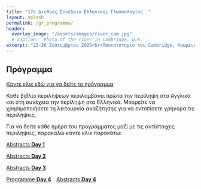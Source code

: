 ```yaml
---
title: "17ο Διεθνές Συνέδριο Ελληνικής Γλωσσολογίας  "
layout: splash
permalink: /gr_programme/
header:
  overlay_image: "/assets/images/river_cam.jpg"
  # caption: 'Photo of the river in Cambridge, U.K.' 
excerpt: "23-26 Σεπτεμβρίου 2025<br>Πανεπιστήμιο του Cambridge, Ηνωμένο Βασίλειο"
---
```


## Πρόγραμμα

[Κάντε κλικ εδώ για να δείτε το πρόγραμμα](/downloads/Programme_24_09_without_chairs.pdf)


Κάθε βιβλίο περιλήψεων περιλαμβάνει πρώτα την περίληψη στα Αγγλικά και στη συνέχεια την περίληψη στα Ελληνικά. Μπορείτε να χρησιμοποιήσετε τη λειτουργία αναζήτησης για να εντοπίσετε γρήγορα τις περιλήψεις.

Για να δείτε κάθε ημέρα του προγράμματος μαζί με τις αντίστοιχες περιλήψεις, παρακαλώ κάντε κλικ παρακάτω:

<div style="display: flex; flex-direction: column; gap: 1em;">

  <div style="display: flex; gap: 1em;">
    <a class="day-button" href="/downloads/book_tue_final.pdf">Abstracts <strong>Day 1</strong></a>
  </div>

  <div style="display: flex; gap: 1em;">
    <a class="day-button" href="/downloads/book_wed_final.pdf">Abstracts <strong>Day 2</strong></a>
  </div>

  <div style="display: flex; gap: 1em;">
    <a class="day-button" href="/downloads/book_thu_final.pdf">Abstracts <strong>Day 3</strong></a>
  </div>

  <div style="display: flex; gap: 1em;">
    <a class="day-button" href="/downloads/Programme_17_07_FRI.pdf">Programme <strong>Day 4</strong></a>
    <a class="day-button" href="/downloads/book_fri_final.pdf">Abstracts <strong>Day 4</strong></a>
  </div>

</div>

